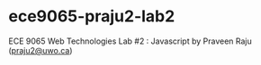 # ece9065-praju2-lab2
ECE 9065 Web Technologies Lab #2 : Javascript by Praveen Raju (praju2@uwo.ca)
